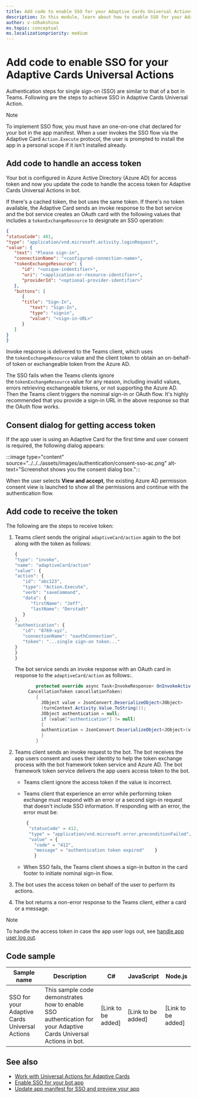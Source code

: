 ```yaml
---
title: Add code to enable SSO for your Adaptive Cards Universal Actions
description: In this module, learn about how to enable SSO for your Adaptive Cards Universal Actions.
author: v-sdhakshina
ms.topic: conceptual
ms.localizationpriority: medium
---
```


# Add code to enable SSO for your Adaptive Cards Universal Actions

Authentication steps for single sign-on (SSO) are similar to that of a bot in Teams. Following are the steps to achieve SSO in Adaptive Cards Universal Action.

> [!NOTE]
> To implement SSO flow, you must have an one-on-one chat declared for your bot in the app manifest. When a user invokes the SSO flow via the Adaptive Card `Action.Execute` protocol, the user is prompted to install the app in a personal scope if it isn't installed already.

## Add code to handle an access token

Your bot is configured in Azure Active Directory (Azure AD) for access token and now you update the code to handle the access token for Adaptive Cards Universal Actions in bot.

If there's a cached token, the bot uses the same token. If there's no token available, the Adaptive Card sends an invoke response to the bot service and the bot service creates an OAuth card with the following values that includes a `tokenExchangeResource` to designate an SSO operation:

```JSON
{
"statusCode": 401,
"type": "application/vnd.microsoft.activity.loginRequest",
"value": {
   "text": "Please sign-in",
   "connectionName": "<configured-connection-name>",
   "tokenExchangeResource": {
      "id": "<unique-indentifier>",
      "uri": "<application-or-resource-identifier>",
      "providerId": "<optional-provider-identifier>"
   },
   "buttons": [
      {
      "title": "Sign-In",
         "text": "Sign-In",
         "type": "signin",
         "value": "<sign-in-URL>"
      }
   ]
}
}
```

Invoke response is delivered to the Teams client, which uses the `tokenExchangeResource` value and the client token to obtain an on-behalf-of token or exchangeable token from the Azure AD.

The SSO fails when the Teams clients ignore the `tokenExchangeResource` value for any reason, including invalid values, errors retrieving exchangeable tokens, or not supporting the Azure AD. Then the Teams client triggers the nominal sign-in or OAuth flow. It's highly recommended that you provide a sign-in URL in the above response so that the OAuth flow works.

## Consent dialog for getting access token

If the app user is using an Adaptive Card for the first time and user consent is required, the following dialog appears:

   :::image type="content" source="../../../assets/images/authentication/consent-sso-ac.png" alt-text="Screenshot shows you the consent dialog box.":::

When the user selects **View and accept**, the existing Azure AD permission consent view is launched to show all the permissions and continue with the authentication flow.

## Add code to receive the token

The following are the steps to receive token:

1. Teams client sends the original `adaptiveCard/action` again to the bot along with the token as follows:

    ```javascript
    {
    "type": "invoke",
    "name": "adaptiveCard/action"
    "value": {
    "action": {
       "id": "abc123",
       "type": "Action.Execute",
       "verb": "saveCommand",
       "data": {
          "firstName": "Jeff",
          "lastName": "Derstadt"
       }
    },
    "authentication": {
       "id": "8769-xyz",
       "connectionName": "oauthConnection",
       "token": "...single sign-on token..."
    }
    }
    }
    ```

    The bot service sends an invoke response with an OAuth card in response to the `adaptiveCard/action` as follows:.

    ```csharp
            protected override async Task<InvokeResponse> OnInvokeActivityAsync(ITurnContext<IInvokeActivity> turnContext, 
         CancellationToken cancellationToken)
            {
              JObject value = JsonConvert.DeserializeObject<JObject>
              (turnContext.Activity.Value.ToString());
              JObject authentication = null;
              if (value["authentication"] != null)
              {
              authentication = JsonConvert.DeserializeObject<JObject>(value["authentication"].ToString());
              }
            }
    ```

1. Teams client sends an invoke request to the bot. The bot receives the app users consent and uses their identity to help the token exchange process with the bot framework token service and Azure AD. The bot framework token service delivers the app users access token to the bot.
   * Teams client ignore the access token if the value is incorrect.
   * Teams client that experience an error while performing token exchange must respond with an error or a second sign-in request that doesn't include SSO information. If responding with an error, the error must be:

        ```javascript
         {
          "statusCode" = 412,
          "type" = "application/vnd.microsoft.error.preconditionFailed",
          "value" = {
            "code" = "412",
            "message" = "authentication token expired"    }
            }
        ```

   * When SSO fails, the Teams client shows a sign-in button in the card footer to initiate nominal sign-in flow.

1. The bot uses the access token on behalf of the user to perform its actions.
1. The bot returns a non-error response to the Teams client, either a card or a message.

> [!NOTE]
> To handle the access token in case the app user logs out, see [handle app user log out](../../../bots/how-to/authentication/bot-sso-code.md#handle-app-user-log-out).

## Code sample

| **Sample name** | **Description** | **C#** | **JavaScript** | **Node.js** |
| --- | --- | --- | --- | --- |
| SSO for your Adaptive Cards Universal Actions | This sample code demonstrates how to enable SSO authentication for your Adaptive Cards Universal Actions in bot. | [Link to be added] | [Link to be added] | [Link to be added] |

## See also

* [Work with Universal Actions for Adaptive Cards](Work-with-Universal-Actions-for-Adaptive-Cards.md)
* [Enable SSO for your bot app](../../../bots/how-to/authentication/bot-sso-overview.md)
* [Update app manifest for SSO and preview your app](../../../bots/how-to/authentication/bot-sso-manifest.md)
